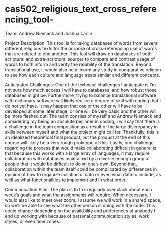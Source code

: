 # cas502_religious_text_cross_referencing_tool-
Team: Andrew Niemack and Joshua Carlin

Project Description: This tool is for taking databases of words from several different religious texts for the purpose of cross-referencing use of words that are related to one another. This tool will draw on databases of both scriptural and extra-scriptural sources to compare and contrast usage of words to both inform and verify the reliability of the translation. Beyond translational use, it would also help inform any study in comparative religion to see how each culture and language treats similar and different concepts. 

Anticipated Challenges: One of the technical challenges I anticipate is I’m not sure how much access I will have to databases, and how robust those databases might be. Furthermore, trying to balance translational software with dictionary software will likely require a degree of skill with coding that I do not yet have. It may happen that one or the other will have to be developed at some later stage, or one will be very basic and the other will be more fleshed out. The team consists of myself and Andrew Niemack and considering my being an absolute beginner in coding, I will say that there is a challenge in the team composition as a result of the large discrepancy in skills between myself and what the project might call for. Thankfully, this is an idealized theoretical final product, but the product at the end of this course will likely be a very rough prototype of this. Lastly, one challenge regarding the process that would make collaborating difficult in general is that because this works with a large array of languages, it may require collaboration with databases maintained by a diverse enough group of people that it would be difficult to do on one’s own. Beyond that, collaboration within the team itself could be complicated by differences in opinion of how to organize collation of data or even what data to include, as well as what functionalities to implement and in what order.

Communication Plan: The plan is to talk regularly over slack about each week’s goals and what the assignments will require. When necessary, I would also like to meet over zoom. I assume we will work in a shared space, so we’ll be able to see what the other person is doing with the code. This could change depending on the availability and preferences of anybody I end up working with because of personal communication styles, work styles, or even time zones.
